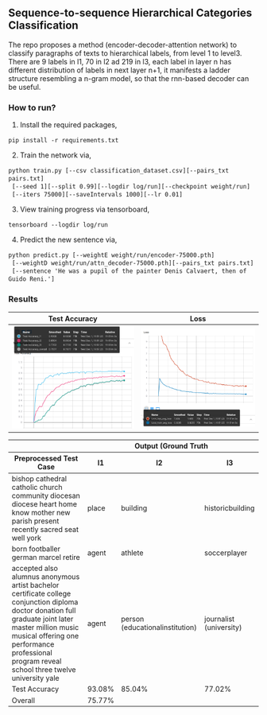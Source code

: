 ## Sequence-to-sequence Hierarchical Categories Classification
The repo proposes a method (encoder-decoder-attention network) to classify paragraphs of texts to hierarchical labels, from level 1 to level3. There are 9 labels in l1, 70 in l2 ad 219 in l3, each label in layer n has different distribution of labels in next layer n+1, it manifests a ladder structure resembling a n-gram model, so that the rnn-based decoder can be useful.

### How to run?
1. Install the required packages,
```
pip install -r requirements.txt
```
2. Train the network via,
```
python train.py [--csv classification_dataset.csv][--pairs_txt pairs.txt] 
 [--seed 1][--split 0.99][--logdir log/run][--checkpoint weight/run]
 [--iters 75000][--saveIntervals 1000][--lr 0.01]
```
3. View training progress via tensorboard,
```
tensorboard --logdir log/run
```
4. Predict the new sentence via,
```
python predict.py [--weightE weight/run/encoder-75000.pth]
 [--weightD weight/run/attn_decoder-75000.pth][--pairs_txt pairs.txt]
 [--sentence 'He was a pupil of the painter Denis Calvaert, then of Guido Reni.']
```

### Results
|Test Accuracy|Loss|
|---|---|
|<img src="misc/testacc.png" width="400">|<img src="misc/loss.png" width="400">|

<table>
    <thead>
        <tr>
            <th></th>
            <th colspan=3>Output (Ground Truth</th>
        </tr>
       <tr>
            <th>Preprocessed Test Case</th>
            <th>l1</th>
            <th>l2</th>
            <th>l3</th>
        </tr>
    </thead>
        <tr>
            <td>bishop cathedral catholic church community diocesan diocese heart home know mother new parish present recently sacred seat well york</td>
            <td>place</td>
            <td>building</td>
            <td>historicbuilding</td>
        </tr>
        <tr>
            <td>born footballer german marcel retire</td>
            <td>agent</td>
            <td>athlete</td>
            <td>soccerplayer</td>
        </tr>
        <tr>
            <td>accepted also alumnus anonymous artist bachelor certificate college conjunction diploma doctor donation full graduate joint later master million music musical offering one performance professional program reveal school three twelve university yale</td>
            <td>agent</td>
            <td>person (educationalinstitution)</td>
            <td>journalist (university)</td>
        </tr>
        <tr>
         <td>Test Accuracy</td>
         <td>93.08%</td>
         <td>85.04%</td>
         <td>77.02%</td>
        </tr>
        <tr>
         <td>Overall</td>
         <td colspan=3>75.77%</td>
        </tr>

</table>

